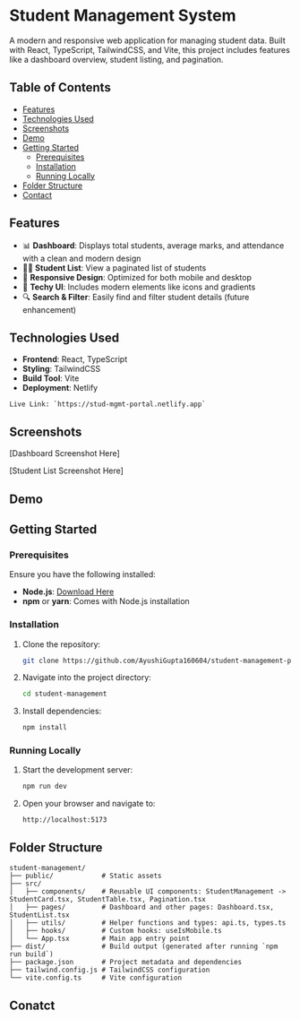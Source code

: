 # Student Management System

A modern and responsive web application for managing student data. Built with React, TypeScript, TailwindCSS, and Vite, this project includes features like a dashboard overview, student listing, and pagination.

## Table of Contents

- [Features](#features)
- [Technologies Used](#technologies-used)
- [Screenshots](#screenshots)
- [Demo](#demo) 
- [Getting Started](#getting-started)
  - [Prerequisites](#prerequisites)
  - [Installation](#installation)
  - [Running Locally](#running-locally)
- [Folder Structure](#folder-structure)
- [Contact](#contact)

## Features

- 📊 **Dashboard**: Displays total students, average marks, and attendance with a clean and modern design
- 🧑‍🎓 **Student List**: View a paginated list of students
- 📱 **Responsive Design**: Optimized for both mobile and desktop
- 🌟 **Techy UI**: Includes modern elements like icons and gradients
- 🔍 **Search & Filter**: Easily find and filter student details (future enhancement)

## Technologies Used

- **Frontend**: React, TypeScript
- **Styling**: TailwindCSS
- **Build Tool**: Vite
- **Deployment**: Netlify
  
``
Live Link: `https://stud-mgmt-portal.netlify.app`
``

## Screenshots

[Dashboard Screenshot Here]

[Student List Screenshot Here]

## Demo

## Getting Started

### Prerequisites

Ensure you have the following installed:

- **Node.js**: [Download Here](https://nodejs.org/)
- **npm** or **yarn**: Comes with Node.js installation

### Installation

1. Clone the repository:
   ```bash
   git clone https://github.com/AyushiGupta160604/student-management-portal.git
   ```

2. Navigate into the project directory:
   ```bash
   cd student-management
   ```

3. Install dependencies:
   ```bash
   npm install
   ```

### Running Locally

1. Start the development server:
   ```bash
   npm run dev
   ```

2. Open your browser and navigate to:
   ```
   http://localhost:5173
   ```

## Folder Structure

```
student-management/
├── public/            # Static assets
├── src/
│   ├── components/    # Reusable UI components: StudentManagement -> StudentCard.tsx, StudentTable.tsx, Pagination.tsx
│   ├── pages/         # Dashboard and other pages: Dashboard.tsx, StudentList.tsx
│   ├── utils/         # Helper functions and types: api.ts, types.ts
│   ├── hooks/         # Custom hooks: useIsMobile.ts
│   └── App.tsx        # Main app entry point
├── dist/              # Build output (generated after running `npm run build`)
├── package.json       # Project metadata and dependencies
├── tailwind.config.js # TailwindCSS configuration
└── vite.config.ts     # Vite configuration
```

## Conatct
